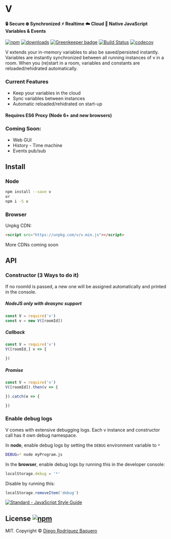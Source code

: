 # V
#### 🔒 Secure ❄️ Synchronized ⚡️ Realtime ☁️ Cloud 🌈 Native JavaScript Variables & Events

[![npm](https://img.shields.io/npm/v/v.svg)](https://npmjs.org/package/v) [![downloads](https://img.shields.io/npm/dm/v.svg)](https://npmjs.org/package/v) [![Greenkeeper badge](https://badges.greenkeeper.io/DiegoRBaquero/v.svg?token=a422ad2d4e68470f999284e20bc6a0f1936468ebfcb74c157a65c2a54037e0d2)](https://greenkeeper.io/) 
[![Build Status](https://travis-ci.com/DiegoRBaquero/v.svg?token=RmCH18hHqxd9wdtEPyix&branch=master)](https://travis-ci.com/DiegoRBaquero/v) [![codecov](https://codecov.io/gh/DiegoRBaquero/v/branch/master/graph/badge.svg?token=uwf6VJzWlr)](https://codecov.io/gh/DiegoRBaquero/v)

V extends your in-memory variables to also be saved/persisted instantly. Variables are instantly synchronized
between all running instances of v in a room. When you (re)start in a room, variables and constants are reloaded/rehidrated automatically.

### Current Features
- Keep your variables in the cloud
- Sync variables between instances
- Automatic reloaded/rehidrated on start-up

#### Requires ES6 Proxy (Node 6+ and new browsers)

### Coming Soon:
- Web GUI
- History - Time machine
- Events pub/sub

## Install

### Node
```sh
npm install --save v
or
npm i -S v
```

### Browser
Unpkg CDN:
```html
<script src="https://unpkg.com/v/v.min.js"></script>
```

More CDNs coming soon

## API

### Constructor (3 Ways to do it)

If no roomId is passed, a new one will be assigned automatically and printed in the console.

##### NodeJS only with deasync support
```js
const V = require('v')
const v = new V([roomId])
```

##### Callback
```js
const V = require('v')
V([roomId,] v => {

})
```

##### Promise
```js
const V = require('v')
V([roomId]).then(v => {

}).catch(e => {

})
```

### Enable debug logs

V comes with extensive debugging logs. Each v instance and constructor call has it own debug namespace.

In **node**, enable debug logs by setting the `DEBUG` environment variable to `*`

```bash
DEBUG=* node myProgram.js
```

In the **browser**, enable debug logs by running this in the developer console:

```js
localStorage.debug = '*'
```

Disable by running this:

```js
localStorage.removeItem('debug')
```

[![Standard - JavaScript Style Guide](https://cdn.rawgit.com/feross/standard/master/badge.svg)](https://github.com/feross/standard)

## License [![npm](https://img.shields.io/npm/l/v.svg)](LICENSE)
MIT. Copyright © [Diego Rodríguez Baquero](https://diegorbaquero.com)
